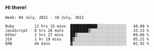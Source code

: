 ### Hi there!

<!--START_SECTION:waka-->
```text
Week: 04 July, 2021 - 10 July, 2021

Ruby         12 hrs 15 mins  ████████████░░░░░░░░░░░░░   48.09 % 
JavaScript   8 hrs 26 mins   ████████▒░░░░░░░░░░░░░░░░   33.13 % 
Other        2 hrs 27 mins   ██▒░░░░░░░░░░░░░░░░░░░░░░   09.66 % 
JSX          1 hr 19 mins    █▒░░░░░░░░░░░░░░░░░░░░░░░   05.21 % 
ERB          44 mins         ▓░░░░░░░░░░░░░░░░░░░░░░░░   02.92 % 
```
<!--END_SECTION:waka-->
